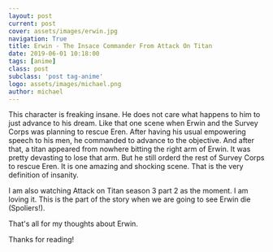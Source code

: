 ```yaml
---
layout: post
current: post
cover: assets/images/erwin.jpg
navigation: True
title: Erwin - The Insace Commander From Attack On Titan
date: 2019-06-01 10:18:00
tags: [anime]
class: post
subclass: 'post tag-anime'
logo: assets/images/michael.png
author: michael
---
```

This character is freaking insane. He does not care what happens to him to just advance to his dream. Like that one scene when Erwin and the Survey Corps was planning to rescue Eren. After having his usual empowering speech to his men, he commanded to advance to the objective. And after that, a titan appeared from nowhere bitting the right arm of Erwin. It was pretty devasting to lose that arm. But he still orderd the rest of Survey Corps to rescue Eren. It is one amazing and shocking scene. That is the very definition of insanity.

I am also watching Attack on Titan season 3 part 2 as the moment. I am loving it. This is the part of the story when we are going to see Erwin die (Spoliers!).

That's all for my thoughts about Erwin.

Thanks for reading!
